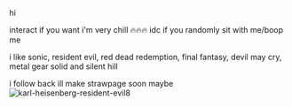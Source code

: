 hi

interact if you want i'm very chill 🔥🔥🔥
idc if you randomly sit with me/boop me 

i like sonic, resident evil, red dead redemption, final fantasy, devil may cry, metal gear solid and silent hill

i follow back 
ill make strawpage soon maybe
![karl-heisenberg-resident-evil8](https://github.com/user-attachments/assets/89731917-2ef1-4244-b029-9ee7a5cdd432)



